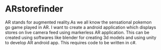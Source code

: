 # ARstorefinder
AR stands for augmented reality.As we all know the sensational pokemon go game played in AR.
I want to create a android application which displays stores on live camera feed using markerless AR application.
This can be created using softwares like blender for creating 3d models and using unity to develop AR android app.
This requires code to be written in c#.
